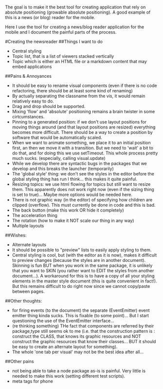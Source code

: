 The goal is to make it the best tool for creating application that rely on absolute positioning (growable absolute positioning). A good example of this is a news (or blog) reader for the mobile.

Here I use the tool for creating a news/blog reader application for the mobile and I document the painful parts of the process.

#Creating the newsreader
##Things I want to do
+ Central styling
+ Topic list, that is a list of viewers stacked vertically
+ Topic which is either an HTML file or a markdown content that may embed applications


##Pains & Annoyances
+ It should be easy to rename visual components (even if there is no code refactoring, there should be at least some kind of renaming)
+ By actually separating the classname from the vis, it would remain relatively easy to do.
+ Drag and drop should be supported.
+ Mixing 'flow' and 'absolute' positioning remains a brain twister in some cirtcumstances.
+ Pinning to a generated position: if we don't use layout positions for moving things around (and that layout positions are resized) everything becomes more difficult. There should be a way to create a position by software that would be automatically scaled.
+ When we want to animate something, we place it to an initial position first, an then we move it with a transition. But we need to 'wait' a bit to do that, and for doing this we use setTimeout. This whole process pretty much sucks. (especially, calling visual.update)
+ While we develop there are syntactic bugs in the packages that we develop and this breaks the launcher (temporarily)
+ The 'global style' thing: we don't see the styles in the editor before the global styling thing has run I think... this makes it quite painful.
+ Resizing topics: we use html flowing for topics but still want to resize them. This apparently does not work right now (even if the sizing thing is set to true)... Maybe more options would be needed here.
+ There is not graphic way (in the editor) of specifying how children are clipped (overflow). This must currently be done in code and this is bad.
+ The back button (make this work OR hide it completely)
+ The acceleration thing
+ The rotation (how to make it NOT scale our thing in any way)
+ Multiple layouts


##Wishes:
+ Alternate layouts
+ It should be possible to "preview" lists to easily apply styling to them.
+ Central styling is cool, but (with the editor as it is now), makes it difficult to preview changes (because the styles are in another document). Skinning is fun BUT when you work in the same package, it is unlikely that you want to SKIN (you rather want to EDIT the styles from another document...). A workaround for this is to have a copy of all your styling elements in the master style document (this is quite convenient in fact!). But this remains difficult to do right now since we cannot copy/paste between pages.

##Other thoughts:
+ for firing events (to the document) the separate (EventEmitter) event emitter thing kinda sucks. This is fixable (to some point)... But I start questioning the
use of the EventEmitter interface...
+ (re thinking something) THe fact that components are referred by their package,type still seems ok to me (i.e. that the construction pattern is : construct the CLASS, that knows its graphic resources and NOT construct the graphic resources that know their classes... BUT it should be easy to create an alternate layout for something).
+ The whole 'one tab per visual' may not be the best idea after all...

##Other pains
+ not being able to take a node package as-is is painful. Very little is needed to make this work (setting different test scripts).
+ meta tags for phone
